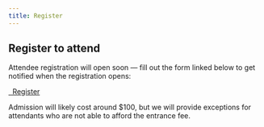 ```yaml
---
title: Register
---
```


## Register to attend

Attendee registration will open soon — fill out the form linked below to get
notified when the registration opens:

<a class="btn btn-lg btn-default" href="https://docs.google.com/forms/d/e/1FAIpQLSdHgHLCFGLZFsaDk90w5_IrBtMsJ1oNfnQ8zDz_sSWZzq6DIw/viewform" target="_blank" role="button">
  <i class="fa fa-briefcase"></i>&nbsp;&nbsp;Register
</a>

Admission will likely cost around $100, but we will provide exceptions for
attendants who are not able to afford the entrance fee.
